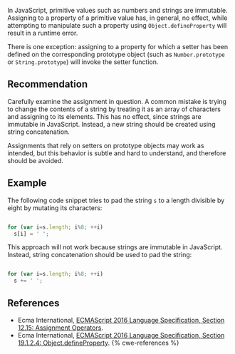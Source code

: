 In JavaScript, primitive values such as numbers and strings are immutable. Assigning to a property of a primitive value has, in general, no effect, while attempting to manipulate such a property using `Object.defineProperty` will result in a runtime error.

There is one exception: assigning to a property for which a setter has been defined on the corresponding prototype object (such as `Number.prototype` or `String.prototype`) will invoke the setter function.


## Recommendation
Carefully examine the assignment in question. A common mistake is trying to change the contents of a string by treating it as an array of characters and assigning to its elements. This has no effect, since strings are immutable in JavaScript. Instead, a new string should be created using string concatenation.

Assignments that rely on setters on prototype objects may work as intended, but this behavior is subtle and hard to understand, and therefore should be avoided.


## Example
The following code snippet tries to pad the string `s` to a length divisible by eight by mutating its characters:

```javascript

for (var i=s.length; i%8; ++i)
  s[i] = ' ';

```
This approach will not work because strings are immutable in JavaScript. Instead, string concatenation should be used to pad the string:

```javascript

for (var i=s.length; i%8; ++i)
  s += ' ';

```

## References
* Ecma International, [ECMAScript 2016 Language Specification, Section 12.15: Assignment Operators](https://262.ecma-international.org/7.0/#prod-AssignmentExpression).
* Ecma International, [ECMAScript 2016 Language Specification, Section 19.1.2.4: Object.defineProperty](https://262.ecma-international.org/7.0/#sec-object.defineproperty).
{% cwe-references %}
